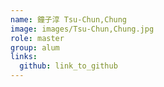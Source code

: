 ```yaml
---
name: 鐘子淳 Tsu-Chun,Chung 
image: images/Tsu-Chun,Chung.jpg 
role: master
group: alum
links:
  github: link_to_github 
---
```

